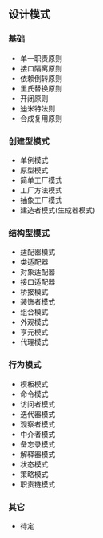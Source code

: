 ## 设计模式

### 基础

* 单一职责原则 
* 接口隔离原则 
* 依赖倒转原则 
* 里氏替换原则 
* 开闭原则 
* 迪米特法则 
* 合成复用原则 

### 创建型模式

- 单例模式
- 原型模式
- 简单工厂模式
- 工厂方法模式
- 抽象工厂模式
- 建造者模式(生成器模式)

### 结构型模式

- 适配器模式
- 类适配器
- 对象适配器
- 接口适配器
- 桥接模式
- 装饰者模式
- 组合模式
- 外观模式
- 享元模式
- 代理模式

### 行为模式

- 模板模式
- 命令模式
- 访问者模式
- 迭代器模式
- 观察者模式
- 中介者模式
- 备忘录模式
- 解释器模式
- 状态模式
- 策略模式
- 职责链模式

### 其它

* 待定